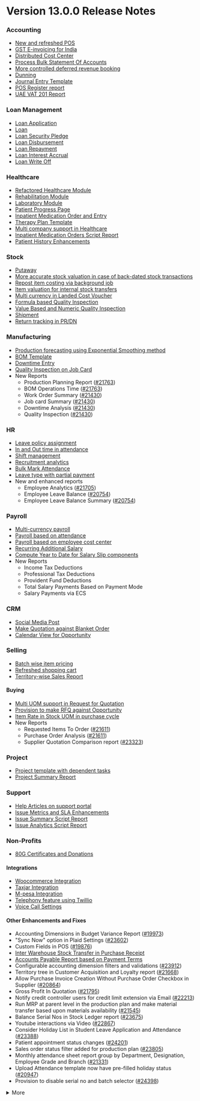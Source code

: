 # Version 13.0.0 Release Notes

### Accounting
- [New and refreshed POS](https://github.com/nts/prodman/pull/20789)
- [GST E-invoicing for India](https://docs.prodman.com/docs/user/manual/en/regional/india/setup-e-invoicing)
- [Distributed Cost Center](https://docs.prodman.com/docs/user/manual/en/accounts/distributed-cost-center)
- [Process Bulk Statement Of Accounts](https://docs.prodman.com/docs/user/manual/en/accounts/process-statement-of-accounts)
- [More controlled deferred revenue booking](https://docs.prodman.com/docs/user/manual/en/accounts/process-deferred-accounting)
- [Dunning](https://docs.prodman.com/docs/user/manual/en/accounts/dunning)
- [Journal Entry Template](https://docs.prodman.com/docs/user/manual/en/accounts/journal-entry-template)
- [POS Register report](https://github.com/nts/prodman/pull/23313)
- [UAE VAT 201 Report](https://github.com/nts/prodman/pull/23447)


### Loan Management
- [Loan Application](https://docs.prodman.com/docs/user/manual/en/loan-management/loan-application)
- [Loan](https://docs.prodman.com/docs/user/manual/en/loan-management/loan)
- [Loan Security Pledge](https://docs.prodman.com/docs/user/manual/en/loan-management/loan-security-pledge)
- [Loan Disbursement](https://docs.prodman.com/docs/user/manual/en/loan-management/loan-disbursement)
- [Loan Repayment](https://docs.prodman.com/docs/user/manual/en/loan-management/loan-repayment)
- [Loan Interest Accrual](https://docs.prodman.com/docs/user/manual/en/loan-management/loan-interest-accrual)
- [Loan Write Off](https://docs.prodman.com/docs/user/manual/en/loan-management/loan-write-off)

### Healthcare
- [Refactored Healthcare Module](https://docs.prodman.com/docs/user/manual/en/healthcare)
- [Rehabilitation Module](https://docs.prodman.com/docs/user/manual/en/healthcare/exercise_type)
- [Laboratory Module](https://docs.prodman.com/docs/user/manual/en/healthcare/setup_laboratory)
- [Patient Progress Page](https://github.com/nts/prodman/pull/22474)
- [Inpatient Medication Order and Entry](https://docs.prodman.com/docs/user/manual/en/healthcare/inpatient_medication_entry)
- [Therapy Plan Template](https://docs.prodman.com/docs/user/manual/en/healthcare/therapy_plan)
- [Multi company support in Healthcare](https://github.com/nts/prodman/pull/21290)
- [Inpatient Medication Orders Script Report](https://github.com/nts/prodman/pull/23984)
- [Patient History Enhancements](https://github.com/nts/prodman/pull/24033)


### Stock
- [Putaway](https://docs.prodman.com/docs/user/manual/en/stock/putaway-rule)
- [More accurate stock valuation in case of back-dated stock transactions](https://github.com/nts/prodman/pull/24183)
- [Repost item costing via background job](https://github.com/nts/prodman/pull/24183)
- [Item valuation for internal stock transfers](https://github.com/nts/prodman/pull/24200)
- [Multi currency in Landed Cost Voucher](https://github.com/nts/prodman/pull/24127)
- [Formula based Quality Inspection](https://docs.prodman.com/docs/user/manual/en/stock/quality-inspection)
- [Value Based and Numeric Quality Inspection](https://github.com/nts/prodman/pull/24181)
- [Shipment](https://github.com/nts/prodman/pull/22914)
- [Return tracking in PR/DN](https://github.com/nts/prodman/pull/22859)

### Manufacturing
- [Production forecasting using Exponential Smoothing method](https://docs.prodman.com/docs/user/manual/en/manufacturing/reports/demand-driven-forecasting)
- [BOM Template](https://docs.prodman.com/docs/user/manual/en/manufacturing/bill-of-materials#34-bom-template)
- [Downtime Entry](https://docs.prodman.com/docs/user/manual/en/manufacturing/downtime-entry)
- [Quality Inspection on Job Card](https://github.com/nts/prodman/pull/23964)
- New Reports
  - Production Planning Report ([#21763](https://github.com/nts/prodman/pull/21763))
  - BOM Operations Time ([#21763](https://github.com/nts/prodman/pull/21763))
  - Work Order Summary ([#21430](https://github.com/nts/prodman/pull/21430))
  - Job card Summary ([#21430](https://github.com/nts/prodman/pull/21430))
  - Downtime Analysis ([#21430](https://github.com/nts/prodman/pull/21430))
  - Quality Inspection ([#21430](https://github.com/nts/prodman/pull/21430))

### HR
- [Leave policy assignment](https://github.com/nts/prodman/pull/23112)
- [In and Out time in attendance](https://github.com/nts/prodman/pull/21547)
- [Shift management](https://docs.prodman.com/docs/user/manual/en/human-resources/shift-management)
- [Recruitment analytics](https://github.com/nts/prodman/pull/21732)
- [Bulk Mark Attendance](https://github.com/nts/prodman/pull/20062)
- [Leave type with partial payment](https://github.com/nts/prodman/pull/23173)
- New and enhanced reports
    - Employee Analytics ([#21705](https://github.com/nts/prodman/pull/21705))
    - Employee Leave Balance ([#20754](https://github.com/nts/prodman/pull/20754))
    - Employee Leave Balance Summary ([#20754](https://github.com/nts/prodman/pull/20754))

### Payroll
- [Multi-currency payroll](https://github.com/nts/prodman/pull/23519)
- [Payroll based on attendance](https://github.com/nts/prodman/pull/21258)
- [Payroll based on employee cost center](https://github.com/nts/prodman/pull/21609)
- [Recurring Additional Salary](https://github.com/nts/prodman/pull/20936)
- [Compute Year to Date for Salary Slip components](https://github.com/nts/prodman/pull/24362)
- New Reports
  - Income Tax Deductions
  - Professional Tax Deductions
  - Provident Fund Deductions
  - Total Salary Payments Based on Payment Mode
  - Salary Payments via ECS

### CRM
- [Social Media Post](https://docs.prodman.com/docs/user/manual/en/CRM/social-media-post)
- [Make Quotation against Blanket Order](https://docs.prodman.com/docs/user/manual/en/selling/blanket-order)
- [Calendar View for Opportunity](https://github.com/nts/prodman/pull/21280)

### Selling
- [Batch wise item pricing](https://github.com/nts/prodman/pull/24470)
- [Refreshed shopping cart](https://github.com/nts/prodman/pull/22617)
- [Territory-wise Sales Report](https://github.com/nts/prodman/pull/20428)

#### Buying
- [Multi UOM support in Request for Quotation](https://github.com/nts/prodman/pull/22249)
- [Provision to make RFQ against Opportunity](https://github.com/nts/prodman/pull/22765)
- [Item Rate in Stock UOM in purchase cycle](https://github.com/nts/prodman/pull/24315)
- New Reports
  - Requested Items To Order ([#21611](https://github.com/nts/prodman/pull/21611))
  - Purchase Order Analysis ([#21611](https://github.com/nts/prodman/pull/21611))
  - Supplier Quotation Comparison report ([#23323](https://github.com/nts/prodman/pull/23323))

### Project
- [Project template with dependent tasks](https://github.com/nts/prodman/pull/24092)
- [Project Summary Report](https://github.com/nts/prodman/pull/21587)

### Support
- [Help Articles on support portal](https://github.com/nts/prodman/pull/22194)
- [Issue Metrics and SLA Enhancements](https://github.com/nts/prodman/pull/21617)
- [Issue Summary Script Report](https://docs.prodman.com/docs/user/manual/en/support/support_reports)
- [Issue Analytics Script Report](https://docs.prodman.com/docs/user/manual/en/support/support_reports)

### Non-Profits
- [80G Certificates and Donations](https://docs.prodman.com/docs/user/manual/en/non_profit/tax_exemption_80g_certificate)

#### Integrations
- [Woocommerce Integration](https://docs.prodman.com/docs/user/manual/en/prodman_integration/woocommerce_integration)
- [Taxjar Integration](https://github.com/nts/prodman/pull/21047)
- [M-pesa Integration](https://docs.prodman.com/docs/user/manual/en/prodman_integration/mpesa-integration)
- [Telephony feature using Twillio](https://github.com/nts/prodman/pull/24032)
- [Voice Call Settings](https://github.com/nts/prodman/pull/24126)


#### Other Enhancements and Fixes
- Accounting Dimensions in Budget Variance Report ([#19973](https://github.com/nts/prodman/pull/19973))
- "Sync Now" option in Plaid Settings ([#23602](https://github.com/nts/prodman/pull/23602))
- Custom Fields in POS ([#19876](https://github.com/nts/prodman/pull/19876))
- [Inter Warehouse Stock Transfer in Purchase Receipt](https://docs.prodman.com/docs/user/manual/en/stock/articles/material-transfer-from-delivery-note)
- [Accounts Payable Report based on Payment Terms](https://docs.prodman.com/docs/user/manual/en/accounts/accounting-reports)
- Configurable accounting dimension filters and validations ([#23912](https://github.com/nts/prodman/pull/23912))
- Territory tree in Customer Acquisition and Loyalty report ([#21668](https://github.com/nts/prodman/pull/21668))
- Allow Purchase Invoice Creation Without Purchase Order Checkbox in Supplier ([#20864](https://github.com/nts/prodman/pull/20864))
- Gross Profit In Quotation ([#21795](https://github.com/nts/prodman/pull/21795))
- Notify credit controller users for credit limit extension via Email ([#22213](https://github.com/nts/prodman/pull/22213))
- Run MRP at parent level in the production plan and make material transfer based upon materials availability ([#21545](https://github.com/nts/prodman/pull/21545))
- Balance Serial Nos in Stock Ledger report ([#23675](https://github.com/nts/prodman/pull/23675))
- Youtube interactions via Video  ([#22867](https://github.com/nts/prodman/pull/22867))
- Consider Holiday List in Student Leave Application and Attendance ([#23388](https://github.com/nts/prodman/pull/23388))
- Patient appointment status changes ([#24201](https://github.com/nts/prodman/pull/24201))
- Sales order status filter added for production plan ([#23805](https://github.com/nts/prodman/pull/23805))
- Monthly attendance sheet report group by Department, Designation, Employee Grade and Branch ([#21331](https://github.com/nts/prodman/pull/21331))
- Upload Attendance template now have pre-filled holiday status ([#20947](https://github.com/nts/prodman/pull/20947))
- Provision to disable serial no and batch selector ([#24398](https://github.com/nts/prodman/pull/24398))

<details>
<summary>More</summary>

- Fetch Items from BOM in Stock Entry([#19498](https://github.com/nts/prodman/pull/19498))
- Supplier Sourced Items in BOM ([#23557](https://github.com/nts/prodman/pull/23557))
- Close Production Plan ([#23728](https://github.com/nts/prodman/pull/23728))
- Button to create Stock Entry for Drug Shortage ([#24012](https://github.com/nts/prodman/pull/24012))
- Added column cost center in Accounts Receivable report ([#23835](https://github.com/nts/prodman/pull/23835))
- Added jinja templating in Contract Template ([#24046](https://github.com/nts/prodman/pull/24046))
- Make account number length configurable ([#23845](https://github.com/nts/prodman/pull/23845))
- Add company and correct filter in bank reconciliation statement ([#23614](https://github.com/nts/prodman/pull/23614))
- Added Condition field in Pricing Rule ([#23014](https://github.com/nts/prodman/pull/23014))
- Open lead status on next contact date ([#23445](https://github.com/nts/prodman/pull/23445))
- [Tax Category in POS Profile](https://docs.prodman.com/docs/user/manual/en/accounts/pos-profile)
- Added phone field in product Inquiry ([#23170](https://github.com/nts/prodman/pull/23170))
- Allow Discharge despite Unbilled Healthcare Services ([#24281](https://github.com/nts/prodman/pull/24281))
- Do Not Bill Patient Encounters for Inpatients ([#24355](https://github.com/nts/prodman/pull/24355))
- Autofill Supplier pop-up when only 1 Supplier in RFQ ([#22512](https://github.com/nts/prodman/pull/22512))
- Accounting entries for service item in Purchase receipt ([#22223](https://github.com/nts/prodman/pull/22223))
- Added Project in Sales Analytics report ([#23309](https://github.com/nts/prodman/pull/23309))
- Added all companies option in employee tree to view employee across all companies ([#22573](https://github.com/nts/prodman/pull/22573))
- Email Group Option In Email Campaign ([#22731](https://github.com/nts/prodman/pull/22731))
- Stock Report Enhancements ([#21727](https://github.com/nts/prodman/pull/21727))
- Added range for age in stock ageing ([#22622](https://github.com/nts/prodman/pull/22622))
- Report Summary in Financial Statement([#20876](https://github.com/nts/prodman/pull/20876))
- Added sequence id in routing for the completion of operations sequentially ([#23641](https://github.com/nts/prodman/pull/23641))
- Nested Set filtering for Accounting Dimension
- Add/Remove Items from submitted Sales/Purchase Order
- Provision to edit Item Details from Marketplace
- Scan Barcode in Purchase Receipt
- Disable Rounded Totals Checkbox for Salary Slips in HR Settings

- Renamed Loan Management to Loan on Desk Page ([#21877](https://github.com/nts/prodman/pull/21877))
- Added Expense Approver field in Employee master ([#22244](https://github.com/nts/prodman/pull/22244))
- Bill all hours by default on Timesheet ([#22155](https://github.com/nts/prodman/pull/22155))
- Unable to cancel employee advance ([#22374](https://github.com/nts/prodman/pull/22374))
- Status error in purchase invoice ([#22351](https://github.com/nts/prodman/pull/22351))
- Item-wise sales and purchase register export ([#22184](https://github.com/nts/prodman/pull/22184))
- Billing address in for Purchase documents ([#22233](https://github.com/nts/prodman/pull/22233))
- Handle canceled entries in financial statements ([#22231](https://github.com/nts/prodman/pull/22231))
- Default period start date and period end date for financial statements ([#22011](https://github.com/nts/prodman/pull/22011))
- Update Packed Items via Update Items in Sales Order ([#22392](https://github.com/nts/prodman/pull/22392))
- Hide delete company transactions button if not system manager ([#21839](https://github.com/nts/prodman/pull/21839))
- Skipping total row for tree-view reports ([#22350](https://github.com/nts/prodman/pull/22350))
- Cancelled entries in tds payable monthly report ([#22131](https://github.com/nts/prodman/pull/22131))
- Inter-company Invoice currency for multicurrency transactions ([#21984](https://github.com/nts/prodman/pull/21984))
- Filter batches based on item and warehouse in Pick List (develop) ([#21780](https://github.com/nts/prodman/pull/21780))
- Set cost center in Expense Claim child based on parent (if missing) ([#22175](https://github.com/nts/prodman/pull/22175))
- Item wise backdated stock entry posting for immutable ledger ([#22366](https://github.com/nts/prodman/pull/22366))
- Shopping cart UI fixes ([#22137](https://github.com/nts/prodman/pull/22137))
- Filter Leave Type based on allocation for a particular employee ([#22050](https://github.com/nts/prodman/pull/22050))
- Party validation for inter-warehouse transaction ([#22186](https://github.com/nts/prodman/pull/22186))
- Manufacturing dashboard and work order summary chart ([#21946](https://github.com/nts/prodman/pull/21946))
- IP Admission and Discharge, Minor fixes ([#21817](https://github.com/nts/prodman/pull/21817))
- Validation of Purchase Order against Material Request missing ([#22192](https://github.com/nts/prodman/pull/22192))
- Staffing Plan validation ([#22379](https://github.com/nts/prodman/pull/22379))
- Do not allow backdated stock transactions in previous fiscal year ([#21967](https://github.com/nts/prodman/pull/21967))
- Employee Advance Return not working ([#21812](https://github.com/nts/prodman/pull/21812))
- Added card for reports on education desk ([#21853](https://github.com/nts/prodman/pull/21853))
- Refactored project summary report  ([#21943](https://github.com/nts/prodman/pull/21943))
- Revenue and Customer Count only in date range in Customer Acquitition Report ([#22210](https://github.com/nts/prodman/pull/22210))
- Alternative item not working for subcontract ([#22386](https://github.com/nts/prodman/pull/22386))
- Unable to create batched Item ([#22393](https://github.com/nts/prodman/pull/22393))
- Filters for the manufacturing reports ([#21960](https://github.com/nts/prodman/pull/21960))
- Raw material warehouse in Production Planning Report ([#21982](https://github.com/nts/prodman/pull/21982))
- Allowed LWP leave types to select in Leave Application even if there is no allocation against them ([#22197](https://github.com/nts/prodman/pull/22197))
- Report not working on parameter Grade ([#21951](https://github.com/nts/prodman/pull/21951))
- Allow to enter Relieving date if employee status is Left ([#22242](https://github.com/nts/prodman/pull/22242))
- Resetting lost reason in opportunity and quotation ([#22378](https://github.com/nts/prodman/pull/22378))
- Filtering issues in opening invoice creation tool ([#21969](https://github.com/nts/prodman/pull/21969))
- Set default reference Id for "On Previous Row Amount" and "On Previous Row Total" ([#22346](https://github.com/nts/prodman/pull/22346))
- UX date range field separated in from and to date fields. ([#21765](https://github.com/nts/prodman/pull/21765))
- Enable show_configure_button when shopping cart is enabled ([#22468](https://github.com/nts/prodman/pull/22468))
- Setup status indicators for Job Offer and Job Applicant (develop) ([#22445](https://github.com/nts/prodman/pull/22445))
- Item-wise sales history report ([#22783](https://github.com/nts/prodman/pull/22783))
- Setting filter for project in kanban board ([#22717](https://github.com/nts/prodman/pull/22717))
- Dashboard For Timesheet ([#22750](https://github.com/nts/prodman/pull/22750))
- Handle custom statuses for the pause SLA configuration ([#22349](https://github.com/nts/prodman/pull/22349))
- Quality Feedback and Template ([#22571](https://github.com/nts/prodman/pull/22571))
- Unable to change link from new lead to existing customer ([#22787](https://github.com/nts/prodman/pull/22787))
- Move Issue List actions under 'Actions' dropdown (ux) ([#22710](https://github.com/nts/prodman/pull/22710))
- Cost center should only show option of selected company ([#22598](https://github.com/nts/prodman/pull/22598))
- Serial No Rename does not affect  Stock Ledger Entry ([#22746](https://github.com/nts/prodman/pull/22746))
- Descriptions not copied while creating Fees from Fee Structure ([#22792](https://github.com/nts/prodman/pull/22792))
- Company filter for cost_center and expense_account in all sales and purchase transactions ([#22478](https://github.com/nts/prodman/pull/22478))
- Arrangements of filters for reports accounts payable & receivable  ([#22636](https://github.com/nts/prodman/pull/22636))
- Update the project after task deletion so that the % completed shows correct value ([#22591](https://github.com/nts/prodman/pull/22591))
- Block Invalid Serial No updates in Maintenance Schedule ([#22665](https://github.com/nts/prodman/pull/22665))
- Fetch item price in sales invoice based on it's validity ([#22563](https://github.com/nts/prodman/pull/22563))
- Add view ledger button for cancelled docs ([#22432](https://github.com/nts/prodman/pull/22432))
- Allow creating SLA documents even if SLA tracking is not enabled ([#22608](https://github.com/nts/prodman/pull/22608))
- Quotation list view blank if quotation_to field not set as a standard filter ([#22672](https://github.com/nts/prodman/pull/22672))
- Salary deductions report fixes ([#22397](https://github.com/nts/prodman/pull/22397))
22727))
- Incorrect delivered qty in Supplier-Wise Sales Analytics ([#22631](https://github.com/nts/prodman/pull/22631))
- Moved parent warehouse to top section also added a section break ([#22708](https://github.com/nts/prodman/pull/22708))
- Skip Progress and Completed by fields on Task Duplication ([#22565](https://github.com/nts/prodman/pull/22565))
- Incorrect stock after merging the items ([#22526](https://github.com/nts/prodman/pull/22526))
- Letter head not found in opening invoice creation tool ([#22488](https://github.com/nts/prodman/pull/22488))
- Cannot cancel asset and asset movement ([#22441](https://github.com/nts/prodman/pull/22441))
- Fetch project-related info in Timesheet ([#22423](https://github.com/nts/prodman/pull/22423))
- Currency symbol not showing as per company currency in stock balance report ([#22724](https://github.com/nts/prodman/pull/22724))
- Add default cost center in payment reconciliation JV ([#22614](https://github.com/nts/prodman/pull/22614))
- Stock Reconciliation Invalid Quantity for Batched Item ([#22726](https://github.com/nts/prodman/pull/22726))
- Project link not set in accounts other than profit and loss accounts ([#22051](https://github.com/nts/prodman/pull/22051))
- Buying price for non stock item in gross profit report ([#22616](https://github.com/nts/prodman/pull/22616))
- Multi currency payment reconciliation ([#22738](https://github.com/nts/prodman/pull/22738))
- Cannot cancel assets with repair pending ([#22440](https://github.com/nts/prodman/pull/22440))
- Reset homepage to home after unchecking products page ([#22736](https://github.com/nts/prodman/pull/22736))
- Generic Message in previous doc validation for buying and selling ([#22546](https://github.com/nts/prodman/pull/22546))
- Expense claim outstanding while making payment entry ([#22735](https://github.com/nts/prodman/pull/22735))
- Take parent cost center for child if no cost center at child in expense claim ([#22496](https://github.com/nts/prodman/pull/22496))
- Consider company fiscal year for getting balance ([#22577](https://github.com/nts/prodman/pull/22577))
- Pick List empty table and Serial-Batch items handling ([#22426](https://github.com/nts/prodman/pull/22426))
- Show total row in print format of financial statement ([#22693](https://github.com/nts/prodman/pull/22693))
- Set Root as Parent if no parent in new tree view node ([#22497](https://github.com/nts/prodman/pull/22497))
- Multiple pos issues ([#23725](https://github.com/nts/prodman/pull/23725))
- Calculate taxes if tax is based on item quantity and inclusive on item price ([#23001](https://github.com/nts/prodman/pull/23001))
- Contact us button not visible in the website for the non variant items ([#23217](https://github.com/nts/prodman/pull/23217))
- Not able to make Material Request from Sales Order ([#23669](https://github.com/nts/prodman/pull/23669))
- Capture advance payments in payment order ([#23256](https://github.com/nts/prodman/pull/23256))
- Program and Course Enrollment fixes ([#23333](https://github.com/nts/prodman/pull/23333))
- Cannot create asset if cwip disabled and account not set ([#23580](https://github.com/nts/prodman/pull/23580))
- Cannot merge pos invoices with inclusive tax ([#23541](https://github.com/nts/prodman/pull/23541))
- Do not allow Company as accounting dimension ([#23755](https://github.com/nts/prodman/pull/23755))
- Set value of wrong Bank Account field in Payment Entry ([#22302](https://github.com/nts/prodman/pull/22302))
- Reverse journal entry for multi-currency ([#23165](https://github.com/nts/prodman/pull/23165))
- Updated integrations desk page ([#23772](https://github.com/nts/prodman/pull/23772))
- Assessment Result child table not visible when accessed via Assessment Plan dashboard ([#22880](https://github.com/nts/prodman/pull/22880))
- Conversion factor fixes in Stock Entry ([#23407](https://github.com/nts/prodman/pull/23407))
- Total calculations for multi-currency RCM invoices ([#23072](https://github.com/nts/prodman/pull/23072))
- Show accounts in financial statements upto level 20 ([#23718](https://github.com/nts/prodman/pull/23718))
- Consolidated financial statement sums values into wrong parent ([#23288](https://github.com/nts/prodman/pull/23288))
- Set SLA variance in seconds for Duration fieldtype ([#23765](https://github.com/nts/prodman/pull/23765))
- Added missing reports on selling desk ([#23548](https://github.com/nts/prodman/pull/23548))
- Fixed heading in the mobile view ([#23145](https://github.com/nts/prodman/pull/23145))
- Misleading filters on Item tax Template Link field ([#22918](https://github.com/nts/prodman/pull/22918))
- Do not consider opening entries for TDS calculation ([#23597](https://github.com/nts/prodman/pull/23597))
- Attendance calendar map fix ([#23245](https://github.com/nts/prodman/pull/23245))
- Post cancellation accounting entry on posting date instead of current ([#23361](https://github.com/nts/prodman/pull/23361))
- Set Customer only if Contact is present ([#23704](https://github.com/nts/prodman/pull/23704))
- Add Delivery Note Count in Sales Invoice Dashboard ([#23161](https://github.com/nts/prodman/pull/23161))
- Breadcrumbs for Maintenance Visit and Schedule ([#23369](https://github.com/nts/prodman/pull/23369))
- Raise Error on over receipt/consumption for sub-contracted PR ([#23195](https://github.com/nts/prodman/pull/23195))
- Validate if company not set in the Payment Entry ([#23419](https://github.com/nts/prodman/pull/23419))
- Ignore company and bank account doctype while deleting company transactions ([#22953](https://github.com/nts/prodman/pull/22953))
- Sales funnel data is inconsistent ([#23110](https://github.com/nts/prodman/pull/23110))
- Credit Limit Email not working ([#23059](https://github.com/nts/prodman/pull/23059))
- Add Company in list fields to fetch for Expense Claim ([#23007](https://github.com/nts/prodman/pull/23007))
- Issue form cleaned up and renamed Minutes to First Response field ([#23066](https://github.com/nts/prodman/pull/23066))
- Quotation lost reason options fix ([#22814](https://github.com/nts/prodman/pull/22814))
- Tax amounts in HSN Wise Outward summary ([#23076](https://github.com/nts/prodman/pull/23076))
- Patient Appointment not able to save ([#23434](https://github.com/nts/prodman/pull/23434))
- Removed Working Hours field from Company ([#23009](https://github.com/nts/prodman/pull/23009))
- Added check-in time validation in the Inpatient Record - Transfer ([#22958](https://github.com/nts/prodman/pull/22958))
- Handle Blank from/to range in Numeric Item Attribute ([#23483](https://github.com/nts/prodman/pull/23483))
- Sequence Matcher error in Bank Reconciliation ([#23539](https://github.com/nts/prodman/pull/23539))
- Fixed Conversion Factor rate for the BOM Exploded Item ([#23151](https://github.com/nts/prodman/pull/23151))
- Payment Schedule not fetching ([#23476](https://github.com/nts/prodman/pull/23476))
- Validate if removed Item Attributes exist in variant items ([#22911](https://github.com/nts/prodman/pull/22911))
- Set default billing address for purchase documents ([#22950](https://github.com/nts/prodman/pull/22950))
- Added help link in navbar settings ([#22943](https://github.com/nts/prodman/pull/22943))
- Apply TDS on Purchase Invoice creation from Purchase Order and Purchase Receipt ([#23282](https://github.com/nts/prodman/pull/23282))
- Education Module fixes ([#23714](https://github.com/nts/prodman/pull/23714))
- Filter out cancelled entries in customer ledger summary ([#23205](https://github.com/nts/prodman/pull/23205))
- Fiscal Year and Tax Rates for Italy ([#23623](https://github.com/nts/prodman/pull/23623))
- Production Plan incorrect Work Order qty ([#23264](https://github.com/nts/prodman/pull/23264))
- Added new filters in the Batch-wise Balance History report ([#23676](https://github.com/nts/prodman/pull/23676))
- Update state code and union territory for Daman and Diu ([#22988](https://github.com/nts/prodman/pull/22988))
- Set Stock UOM in item while creating Material Request from Stock Entry ([#23436](https://github.com/nts/prodman/pull/23436))
- Sales Order to Purchase Order flow improvement ([#23357](https://github.com/nts/prodman/pull/23357))
- Student Admission and Student Applicant fixes ([#23515](https://github.com/nts/prodman/pull/23515))
- Loan disbursement amount validation ([#24000](https://github.com/nts/prodman/pull/24000))
- Making company address read-only in delivery note ([#23890](https://github.com/nts/prodman/pull/23890))
- BOM stock report color showing always red ([#23994](https://github.com/nts/prodman/pull/23994))
- Added filter for customer field in Issue ([#24051](https://github.com/nts/prodman/pull/24051))
- Added project link in timesheet form ([#23764](https://github.com/nts/prodman/pull/23764))
- Update integrations desk page ([#23767](https://github.com/nts/prodman/pull/23767))
- Place of supply change on address change ([#23941](https://github.com/nts/prodman/pull/23941))
- TDS calculation, skip invoices with "Apply Tax Withholding Amount" has disabled ([#23672](https://github.com/nts/prodman/pull/23672))
- Auto fetch serial nos with modified conversion factor ([#23854](https://github.com/nts/prodman/pull/23854))
- Default cost center in item master not set in stock entry ([#23877](https://github.com/nts/prodman/pull/23877))
- Incorrect de-link serial no and batch ([#23947](https://github.com/nts/prodman/pull/23947))
- Accounting for internal transfer invoices within same company ([#24021](https://github.com/nts/prodman/pull/24021))
- Multiple pricing rule with margin type as Percentage is not working ([#24205](https://github.com/nts/prodman/pull/24205))
- Added Purchase Order to Global Search ([#24055](https://github.com/nts/prodman/pull/24055))
- Cannot expand row in update items dialog ([#23839](https://github.com/nts/prodman/pull/23839))
- Maintain stock can't be changed it there is product bundle ([#23989](https://github.com/nts/prodman/pull/23989))
- SO to PO Mapping Issue ([#23820](https://github.com/nts/prodman/pull/23820))
- Asset with value zero doesn't show up in fixed asset register ([#24091](https://github.com/nts/prodman/pull/24091))
- Cannot save customer email & phone ([#23797](https://github.com/nts/prodman/pull/23797))
- Incorrect balance value in stock balance report ([#24048](https://github.com/nts/prodman/pull/24048))
- Payment Terms not fetched in Purchase Invoice from Purchase Receipt ([#23735](https://github.com/nts/prodman/pull/23735))
- Fix for LMS Sign Up link ([#23743](https://github.com/nts/prodman/pull/23743))
- Incorrect stock quantity if 'Allow Multiple Material Consumption… ([#24116](https://github.com/nts/prodman/pull/24116))
- Added wrong absent days calculation in salary slip ([#23897](https://github.com/nts/prodman/pull/23897))
- Purchase receipt to purchase invoice bill date mapping ([#23967](https://github.com/nts/prodman/pull/23967))
- Overriding po ([#24022](https://github.com/nts/prodman/pull/24022))
- Do not cancel reference document on Quality Inspection cancellation ([#24198](https://github.com/nts/prodman/pull/24198))
- Get formatted value in 'taxes' print template ([#24035](https://github.com/nts/prodman/pull/24035))
- Don't overrule Item Price via Pricing Rule Rate if 0 ([#23636](https://github.com/nts/prodman/pull/23636))
- Job card error handling for operations field ([#23991](https://github.com/nts/prodman/pull/23991))
- Validation for journal entry with 0 debit and credit values ([#23975](https://github.com/nts/prodman/pull/23975))
- Check if customer exists in product listing ([#24030](https://github.com/nts/prodman/pull/24030))
- Asset finance book posting date fix ([#23778](https://github.com/nts/prodman/pull/23778))
- Same source and target tables in Status Updater's update query ([#24110](https://github.com/nts/prodman/pull/24110))
- Asset finance book depreciation posting date fix ([#23833](https://github.com/nts/prodman/pull/23833))
- Ignore exception during leave ledger creation from patch ([#24005](https://github.com/nts/prodman/pull/24005))
- Added link of bank reconciliation and clearance in accounting desk page ([#23850](https://github.com/nts/prodman/pull/23850))
- Sales invoice add button from sales order dashboard ([#24077](https://github.com/nts/prodman/pull/24077))
- Incorrect calculation for consumed qty for subcontract item ([#23257](https://github.com/nts/prodman/pull/23257))
- Incorrect required_qty in Production Planning Report ([#24074](https://github.com/nts/prodman/pull/24074))
- Email digest user not found ([#23949](https://github.com/nts/prodman/pull/23949))
- Delete Receive at Warehouse entry on cancellation of Send to War… ([#24115](https://github.com/nts/prodman/pull/24115))
- Added TDS Payable account number and an error message ([#24065](https://github.com/nts/prodman/pull/24065))
- Override field_map for job card gantt ([#24155](https://github.com/nts/prodman/pull/24155))
- Old shopify order syncing date ([#23990](https://github.com/nts/prodman/pull/23990))
- Shipping chanrges not sync in prodman from shopify ([#24114](https://github.com/nts/prodman/pull/24114))
- GSTR B2C report ([#24039](https://github.com/nts/prodman/pull/24039))
- Ignore cancelled entries in stock balance report ([#23757](https://github.com/nts/prodman/pull/23757))
- Stock ageing report not working ([#23923](https://github.com/nts/prodman/pull/23923))
- Incorrect assign to in Maintenance Schedule  ([#23831](https://github.com/nts/prodman/pull/23831))
- Improve UX of DATEV report ([#23892](https://github.com/nts/prodman/pull/23892))
- Set SLA variance in seconds for Duration fieldtype ([#23765](https://github.com/nts/prodman/pull/23765))
- dDouble exception in payroll ([#24078](https://github.com/nts/prodman/pull/24078))
- Make asset dashboard charts public ([#23751](https://github.com/nts/prodman/pull/23751))
- Don't copy terms and discount from SO to PO ([#23903](https://github.com/nts/prodman/pull/23903))
- Ignore doctypes on company transaction delete ([#23864](https://github.com/nts/prodman/pull/23864))
- Error handling in Upload Attendance  ([#23907](https://github.com/nts/prodman/pull/23907))
- Tax template update on customer address change ([#24160](https://github.com/nts/prodman/pull/24160))
- Not able to save bom ([#23910](https://github.com/nts/prodman/pull/23910))
- Enable Allow Auto Repeat for standard doctypes having auto_repeat field ([#23776](https://github.com/nts/prodman/pull/23776))
- Place of Supply fix in Sales Invoices ([#23785](https://github.com/nts/prodman/pull/23785))
- Opening invoices in GSTR-1 report ([#24117](https://github.com/nts/prodman/pull/24117))
- Partial serial no return issue ([#24208](https://github.com/nts/prodman/pull/24208))
- Import taxjar globally in the taxjar_integration module ([#24027](https://github.com/nts/prodman/pull/24027))
- Payroll attendance error ([#23887](https://github.com/nts/prodman/pull/23887))
- Loan application link on creating loan ([#23937](https://github.com/nts/prodman/pull/23937))
- POS item search includes non stock items ([#23914](https://github.com/nts/prodman/pull/23914))
- Paid amount in Sales Invoice POS return resets to 0 ([#24057](https://github.com/nts/prodman/pull/24057))
- Fiscal year can be shorter than 12 months ([#23838](https://github.com/nts/prodman/pull/23838))
- Loan repayment type option remove ([#23582](https://github.com/nts/prodman/pull/23582))
- Item wise tax calculation ([#23744](https://github.com/nts/prodman/pull/23744))
- Enabling track changes for stock settings ([#23982](https://github.com/nts/prodman/pull/23982))
- Added link of bank reconciliation and clearance in accounting desk page ([#23809](https://github.com/nts/prodman/pull/23809))
- Location data on Asset to use command(make_demo) ([#23825](https://github.com/nts/prodman/pull/23825))
- Handle Account and Item None not found in Opening Invoice Creation Tool ([#23559](https://github.com/nts/prodman/pull/23559))
- Multiple subcontracting issues ([#23662](https://github.com/nts/prodman/pull/23662))
- Sequence id override with workstation column ([#23810](https://github.com/nts/prodman/pull/23810))
- Leave policy dashboard fix and roles ([#24170](https://github.com/nts/prodman/pull/24170))
- Scan barcode does not update barcode item field in sales order ([#24090](https://github.com/nts/prodman/pull/24090))
- Item price duplicate checking ([#23408](https://github.com/nts/prodman/pull/23408))
- Tax template update on supplier change for India ([#24060](https://github.com/nts/prodman/pull/24060))
- Consumed qty logic for subcontracted raw materials ([#23314](https://github.com/nts/prodman/pull/23314))
- Finance book not getting added in journal Entry of asset value adjustment ([#24100](https://github.com/nts/prodman/pull/24100))
- Set proper state code in ewaybill JSON when GST category is SEZ ([#23953](https://github.com/nts/prodman/pull/23953))
- Copying po no when mapping doc ([#23729](https://github.com/nts/prodman/pull/23729))
- Duplicate items validation for POS Invoice when allow multiple items is disabled ([#23896](https://github.com/nts/prodman/pull/23896))
- Do not allow Company as accounting dimension ([#23749](https://github.com/nts/prodman/pull/23749))
- Validation for duplicate Tax Category ([#23978](https://github.com/nts/prodman/pull/23978))
- Therapy plan and session fixes ([#23817](https://github.com/nts/prodman/pull/23817))
- Pricing rule with transaction not working for additional product ([#24053](https://github.com/nts/prodman/pull/24053))
- Inpatient Medication Order and Entry fixes ([#23799](https://github.com/nts/prodman/pull/23799))
- Avoid using SQL query to get fiscal year dates ([#24050](https://github.com/nts/prodman/pull/24050))
- Auto Statewise gst tax template ([#23832](https://github.com/nts/prodman/pull/23832))
- On save sequence id column override with workstation ([#23812](https://github.com/nts/prodman/pull/23812))
- Multiple pricing rules are not working on selling side ([#22711](https://github.com/nts/prodman/pull/22711))
- Salary slip popup error ([#24192](https://github.com/nts/prodman/pull/24192))
- Multiple pricing rule with margin type as Percentage is not working ([#24204](https://github.com/nts/prodman/pull/24204))
- Allow statistical component in salary structure. ([#24424](https://github.com/nts/prodman/pull/24424))
- Set current asset value before calculating difference amount ([#24119](https://github.com/nts/prodman/pull/24119))
- To use Stock UoM in BOM Stock Report ([#24339](https://github.com/nts/prodman/pull/24339))
- Accounting entries of asset when submitting purchase receipt ([#24191](https://github.com/nts/prodman/pull/24191))
- Batch/Serial Selector for Scanned Batched Item ([#24338](https://github.com/nts/prodman/pull/24338))
- Link timesheets with corresponding projects ([#24346](https://github.com/nts/prodman/pull/24346))
- Material request wrong status issue ([#24019](https://github.com/nts/prodman/pull/24019))
- UX issues in e-invoicing ([#24358](https://github.com/nts/prodman/pull/24358))
- Company Wise Valuation Rate for RM in BOM ([#24324](https://github.com/nts/prodman/pull/24324))
- Stock ageing should not take cancelled stock entries. ([#24437](https://github.com/nts/prodman/pull/24437))
- Partial loan security unpledging ([#24252](https://github.com/nts/prodman/pull/24252))
- Asset depreciation ledger ([#24226](https://github.com/nts/prodman/pull/24226))
- Back Update from QC based on Batch No ([#24329](https://github.com/nts/prodman/pull/24329))
- Fix for not having fiscal year while creating new company ([#24130](https://github.com/nts/prodman/pull/24130))
- E-invoice print format not showing other charges ([#24474](https://github.com/nts/prodman/pull/24474))
- Tax template update on customer address change ([#24146](https://github.com/nts/prodman/pull/24146))
- Do not manufacture same serial no multiple times ([#24164](https://github.com/nts/prodman/pull/24164))
- Ignore group cost center validation for period closing voucher ([#24375](https://github.com/nts/prodman/pull/24375))
- Partial serial no return issue ([#24207](https://github.com/nts/prodman/pull/24207))
- GSTR-1 double entry issue ([#24376](https://github.com/nts/prodman/pull/24376))
- Not able to create dunning from sales invoice ([#24349](https://github.com/nts/prodman/pull/24349))
- Set company in leave allocation and leave ledger entry ([#24296](https://github.com/nts/prodman/pull/24296))
- Allow leave policy assignment to be canceled. ([#24265](https://github.com/nts/prodman/pull/24265))
- Removed all day event from shift assignment calendar ([#24397](https://github.com/nts/prodman/pull/24397))
- Tax calculation on salary slip for the first month ([#24272](https://github.com/nts/prodman/pull/24272))
- Validate tax template for tax category ([#24402](https://github.com/nts/prodman/pull/24402))
- Numeric/Non-numeric QI UX ([#24517](https://github.com/nts/prodman/pull/24517))
- Finished good produced qty validation ([#24220](https://github.com/nts/prodman/pull/24220))
- Incorrect serial no in the subcontracted purchase receipt ([#24354](https://github.com/nts/prodman/pull/24354))
- Don't validate warehouse values between Material Request and Stock Entry ([#24294](https://github.com/nts/prodman/pull/24294))
- Don't cancel job card if manufacturing entry has made ([#24063](https://github.com/nts/prodman/pull/24063))
- Subscription prepaid date validation ([#24356](https://github.com/nts/prodman/pull/24356))
- Payment Period based on invoice date report fix/refactor ([#24378](https://github.com/nts/prodman/pull/24378))
- Drop ship partial order fixed ([#24072](https://github.com/nts/prodman/pull/24072))
- Payment entry multi-currency issue ([#24332](https://github.com/nts/prodman/pull/24332))
- Multiple pricing rule issue ([#24515](https://github.com/nts/prodman/pull/24515))
- Last purchase rate not updating when voucher cancelled if only one voucher is present ([#24322](https://github.com/nts/prodman/pull/24322))
- Do not cancel reference document on Quality Inspection cancellation ([#24197](https://github.com/nts/prodman/pull/24197))
- Refactored fetching & validating address from prodman rather than gst portal ([#24297](https://github.com/nts/prodman/pull/24297))
- Opportunity Status fix ([#22944](https://github.com/nts/prodman/pull/22944))
- Fixed stock and account balance syncing ([#24644](https://github.com/nts/prodman/pull/24644))
- Fixed incorrect stock ledger qty in the stock ledger report and bin ([#24649](https://github.com/nts/prodman/pull/24649))
- Fixed Consolidated Financial Statement report ([#24580](https://github.com/nts/prodman/pull/24580))
- Repost incompleted backdated transactions ([#24991](https://github.com/nts/prodman/pull/24991))
- Unequal debit and credit issue on RCM Invoice ([#24838](https://github.com/nts/prodman/pull/24838))
- Period list for exponential smoothing forecasting report ([#24983](https://github.com/nts/prodman/pull/24983))
- POS Opening Entry with empty balance detail rows ([#24891](https://github.com/nts/prodman/pull/24891))
- Use account_name only in consolidated report ([#24840](https://github.com/nts/prodman/pull/24840))
- Validation of job card in stock entry ([#24882](https://github.com/nts/prodman/pull/24882))
- Incorrect Nil Exempt and Non GST amount in GSTR3B report ([#24918](https://github.com/nts/prodman/pull/24918))
- TDS check getting checked after reload ([#24973](https://github.com/nts/prodman/pull/24973))
- Membership and Donation API fixes ([#24900](https://github.com/nts/prodman/pull/24900))
- Allow zero valuation in stock reconciliation ([#24985](https://github.com/nts/prodman/pull/24985))
- Simplified logic for additional salary ([#24907](https://github.com/nts/prodman/pull/24907))
- Allow to select item code in batch naming ([#24825](https://github.com/nts/prodman/pull/24825))
- Membership renewal validation (#24963) ([#24964](https://github.com/nts/prodman/pull/24964))
</details>